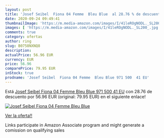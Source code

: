 ```yaml
---
layout: post
title: 'Josef Seibel  Fiona 04 Femme  Bleu Blue  al 28.76 % de descuento'
date: 2020-09-24 09:49:41
thumbnailImage: 'https://m.media-amazon.com/images/I/41leROgNODL._SL200_.jpg'
images: [ 'https://m.media-amazon.com/images/I/41leROgNODL._SL200_.jpg' ]
comments: true
category: ofertas
author: ring
slug: B0758NXNQ8
description:
actualPrice: 56.96 EUR
currency: EUR
price: 56.96
comparePrice: 79.95 EUR
inStock: true
prodname: 'Josef Seibel  Fiona 04 Femme  Bleu Blue 971 500  41 EU'
---
```


Está [Josef Seibel  Fiona 04 Femme  Bleu Blue 971 500  41 EU](https://www.amazon.fr/dp/B0758NXNQ8/?tag=tolees0d-21) con 28.76 de descuento por 56.96 EUR (original: 79.95 EUR) en el siguiente enlace!

[![Josef Seibel  Fiona 04 Femme  Bleu Blue ](https://m.media-amazon.com/images/I/41leROgNODL._SL200_.jpg)](https://www.amazon.fr/dp/B0758NXNQ8/?tag=tolees0d-21)

[Ver la oferta!!](https://www.amazon.fr/dp/B0758NXNQ8/?tag=tolees0d-21)

Links participate in Amazon Associate program and might generate a comission on qualifying sales


